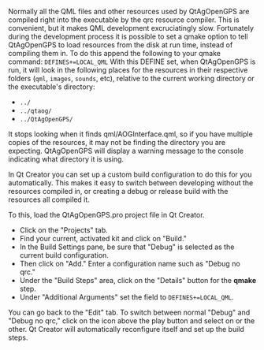 Normally all the QML files and other resources used by QtAgOpenGPS are compiled right into the executable by the qrc resource compiler. This is convenient, but it makes QML development excruciatingly slow.  Fortunately during the development process it is possible to set a qmake option to tell QtAgOpenGPS to load resources from the disk at run time, instead of compiling them in.  To do this append the following to your qmake command:
`DEFINES+=LOCAL_QML`
With this DEFINE set, when QtAgOpenGPS is run, it will look in the following places for the resources in their respective folders (`qml`, `images`, `sounds`, etc), relative to the current working directory or the executable's directory:
* `../`
* `../qtaog/`
* `../QtAgOpenGPS/`

It stops looking when it finds qml/AOGInterface.qml, so if you have multiple copies of the resources, it may not be finding the directory you are expecting. QtAgOpenGPS will display a warning message to the console indicating what directory it is using.

In Qt Creator you can set up a custom build configuration to do this for you automatically.  This makes it easy to switch between developing without the resources compiled in, or creating a debug or release build with the resources all compiled it.

To this, load the QtAgOpenGPS.pro project file in Qt Creator.  
* Click on the "Projects" tab.  
* Find your current, activated kit and click on "Build."  
* In the Build Settings pane, be sure that "Debug" is selected as the current build configuration. 
* Then click on "Add."  Enter a configuration name such as "Debug no qrc."  
* Under the "Build Steps" area, click on the "Details" button for the **qmake** step.  
* Under "Additional Arguments" set the field to `DEFINES+=LOCAL_QML`.

You can go back to the "Edit" tab.  To switch between normal "Debug" and "Debug no qrc," click on the icon above the play button and select on or the other. Qt Creator will automatically reconfigure itself and set up the build steps.


